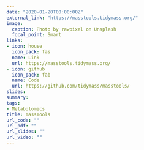 ```yaml
---
date: "2020-01-20T00:00:00Z"
external_link: "https://masstools.tidymass.org/"
image:
  caption: Photo by rawpixel on Unsplash
  focal_point: Smart
links:
- icon: house
  icon_pack: fas
  name: Link
  url: https://masstools.tidymass.org/
- icon: github
  icon_pack: fab
  name: Code
  url: https://github.com/tidymass/masstools/
slides: 
summary:
tags:
- Metabolomics
title: massTools
url_code: ""
url_pdf: ""
url_slides: ""
url_video: ""
---
```

